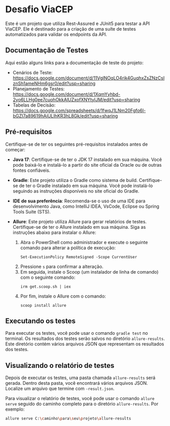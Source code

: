 # Desafio ViaCEP

Este é um projeto que utiliza Rest-Assured e JUnit5 para testar a API ViaCEP. Ele é destinado para a criação de uma suíte de testes automatizados para validar os endpoints da API.

## Documentação de Testes

Aqui estão alguns links para a documentação de teste do projeto:

- Cenários de Teste: https://docs.google.com/document/d/11VgINOqLO4rik4GuqhxZsZNzCsIznSh1ameNHm6gsr0/edit?usp=sharing
- Planejamento de Testes: https://docs.google.com/document/d/1XqmYyhbd-2yo6LLHg0ee7cuohOkkAlUZxofXNYtylJM/edit?usp=sharing
- Tabelas de Decisão: https://docs.google.com/spreadsheets/d/1fwqJ1LNm20Fgfo6l-bGZI7a89619hAiULIhKR3hL8Gk/edit?usp=sharing

## Pré-requisitos

Certifique-se de ter os seguintes pré-requisitos instalados antes de começar:

- **Java 17**: Certifique-se de ter o JDK 17 instalado em sua máquina. Você pode baixá-lo e instalá-lo a partir do site oficial da Oracle ou de outras fontes confiáveis.

- **Gradle**: Este projeto utiliza o Gradle como sistema de build. Certifique-se de ter o Gradle instalado em sua máquina. Você pode instalá-lo seguindo as instruções disponíveis no site oficial do Gradle.

- **IDE de sua preferência**: Recomenda-se o uso de uma IDE para desenvolvimento Java, como IntelliJ IDEA, VsCode, Eclipse ou Spring Tools Suite (STS).

- **Allure**: Este projeto utiliza Allure para gerar relatórios de testes. Certifique-se de ter o Allure instalado em sua máquina. Siga as instruções abaixo para instalar o Allure:

  1. Abra o PowerShell como administrador e execute o seguinte comando para alterar a política de execução:
     ```
     Set-ExecutionPolicy RemoteSigned -Scope CurrentUser
     ```
  2. Pressione `s` para confirmar a alteração.
  3. Em seguida, instale o Scoop (um instalador de linha de comando) com o seguinte comando:
     ```
     irm get.scoop.sh | iex
     ```
  4. Por fim, instale o Allure com o comando:
     ```
     scoop install allure
     ```

## Executando os testes

Para executar os testes, você pode usar o comando `gradle test` no terminal. Os resultados dos testes serão salvos no diretório `allure-results`. Este diretório contém vários arquivos JSON que representam os resultados dos testes.

## Visualizando o relatório de testes

Depois de executar os testes, uma pasta chamada `allure-results` será gerada. Dentro desta pasta, você encontrará vários arquivos JSON. Localize um arquivo que termine com `-result.json`.

Para visualizar o relatório de testes, você pode usar o comando `allure serve` seguido do caminho completo para o diretório `allure-results`. Por exemplo:

```bash
allure serve C:\caminho\para\seu\projeto\allure-results

